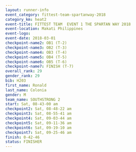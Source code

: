 ```yaml
---
layout: runner-info 
event_category: fittest-team-spartanway-2018 
category_km: heat2 
event-title: FITTEST TEAM  EVENT 1 THE SPARTAN WAY 2018 
event-location: Makati Philippines 
event-logo: 
event-date: 2018-03-01 
checkpoint-name2: OB1 (T-2) 
checkpoint-name3: OB2 (T-3) 
checkpoint-name4: OB3 (T-4) 
checkpoint-name5: OB4 (T-5) 
checkpoint-name6: OB5 (T-6) 
checkpoint-name7: FINISH (T-7) 
overall_rank: 29
gender_rank: 29
bib: H203
first_name: Ronald
last_name: Colonia
gender: M
team_name: SOUTHSTRONG 2
start: Sat, 08-43-00 am
checkpoint2: Sat, 08-48-22 am
checkpoint3: Sat, 08-55-41 am
checkpoint4: Sat, 09-03-44 am
checkpoint5: Sat, 09-11-36 am
checkpoint6: Sat, 09-19-10 am
checkpoint7: Sat, 09-25-46 am
finish: 0-42-46
status: FINISHER
---
```

